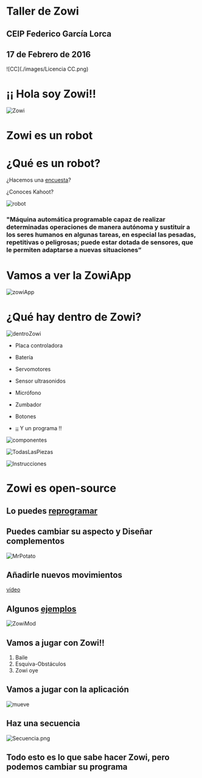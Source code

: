 # Taller de Zowi

## CEIP Federico García Lorca

## 17 de Febrero de 2016

![CC](./images/Licencia CC.png)

# ¡¡ Hola soy Zowi!!

![Zowi](./images/Zowi_front.jpg)

# Zowi es un robot

# ¿Qué es un robot?

¿Hacemos una [encuesta](https://create.kahoot.it/?_ga=1.256153608.2056625729.1452556026&deviceId=365ec0cb-25a2-47f5-8862-2a26ec6fe460#survey/bc3cc91c-6a19-4b4b-8dd4-621a4950a337)?

¿Conoces Kahoot?

![robot](https://upload.wikimedia.org/wikipedia/commons/1/19/Repro_Smoking_Spaceman_Robot_%E2%80%93_Ha_Ha_Toy_%E2%80%93_Silver_-_Front.jpg)

### "Máquina automática programable capaz de realizar determinadas operaciones de manera autónoma y sustituir a los seres humanos en algunas tareas, en especial las pesadas, repetitivas o peligrosas; puede estar dotada de sensores, que le permiten adaptarse a nuevas situaciones”

# Vamos a ver la ZowiApp

![zowiApp](./images/zowi-app-f75171-h900.jpg)


# ¿Qué hay dentro de Zowi?

![dentroZowi](./images/imagen_3_mont_esquema.PNG)

* Placa controladora
* Batería
* Servomotores
* Sensor ultrasonidos
* Micrófono
* Zumbador
* Botones

* ¡¡ Y un programa !!

![componentes](./images/DSC_0392_800pxls_02.jpg)

![TodasLasPiezas](./images/desmontado_800pxls.png)

![Instrucciones](./images/imagen_3_mont_conex.PNG)

# Zowi es open-source

## Lo puedes [reprogramar](http://bitbloq.bq.com)

## Puedes cambiar su aspecto y Diseñar complementos

![MrPotato](http://thingiverse-production-new.s3.amazonaws.com/renders/97/8b/5b/8f/99/20e72d0c132f72a648ea3e8b07444ed8_preview_featured.jpg)

## Añadirle nuevos movimientos

[vídeo](https://twitter.com/BQAcademyES/status/695296147464806400)

## Algunos [ejemplos](https://github.com/bqlabs/zowi/tree/master/mods)

![ZowiMod](https://github.com/bqlabs/zowi/raw/master/mods/Forge/images/forge.jpg)

## Vamos a jugar con Zowi!!

1. Baile
1. Esquiva-Obstáculos
1. Zowi oye

## Vamos a jugar con la aplicación

![mueve](./images/zowi-app-2c7e3f-h900.jpg)

## Haz una secuencia

![Secuencia.png](./images/Secuencia.png)

## Todo esto es lo que sabe hacer Zowi, pero podemos cambiar su programa
